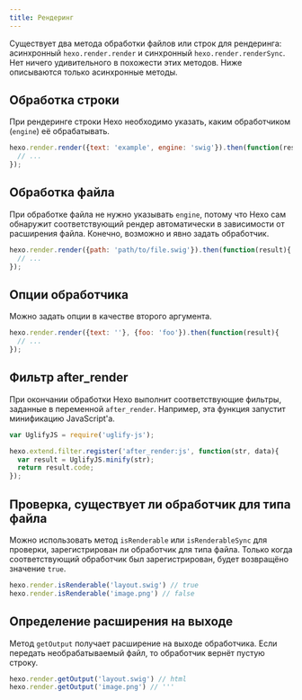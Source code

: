```yaml
---
title: Рендеринг
---
```

Существует два метода обработки файлов или строк для рендеринга: асинхронный `hexo.render.render` и синхронный `hexo.render.renderSync`. Нет ничего удивительного в похожести этих методов. Ниже описываются только асинхронные методы.

## Обработка строки

При рендеринге строки Hexo необходимо указать, каким обработчиком (`engine`) её обрабатывать.

``` js
hexo.render.render({text: 'example', engine: 'swig'}).then(function(result){
  // ...
});
```

## Обработка файла

При обработке файла не нужно указывать `engine`, потому что Hexo сам обнаружит соответствующий рендер автоматически в зависимости от расширения файла. Конечно, возможно и явно задать обработчик.

``` js
hexo.render.render({path: 'path/to/file.swig'}).then(function(result){
  // ...
});
```

## Опции обработчика

Можно задать опции в качестве второго аргумента.

``` js
hexo.render.render({text: ''}, {foo: 'foo'}).then(function(result){
  // ...
});
```

## Фильтр after_render

При окончании обработки Hexo выполнит соответствующие фильтры, заданные в переменной `after_render`. Например, эта функция запустит минификацию JavaScript'а.

``` js
var UglifyJS = require('uglify-js');

hexo.extend.filter.register('after_render:js', function(str, data){
  var result = UglifyJS.minify(str);
  return result.code;
});
```

## Проверка, существует ли обработчик для типа файла

Можно использовать метод `isRenderable` или `isRenderableSync` для проверки, зарегистрирован ли обработчик для типа файла. Только когда соответствующий обработчик был зарегистрирован, будет возвращёно значение `true`.

``` js
hexo.render.isRenderable('layout.swig') // true
hexo.render.isRenderable('image.png') // false
```

## Определение расширения на выходе

Метод `getOutput` получает расширение на выходе обработчика. Если передать необрабатываемый файл, то обработчик вернёт пустую строку.

``` js
hexo.render.getOutput('layout.swig') // html
hexo.render.getOutput('image.png') // '''
```
